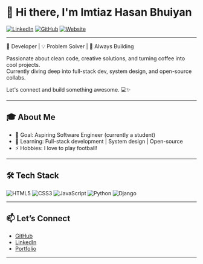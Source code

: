 # 👋 Hi there, I'm Imtiaz Hasan Bhuiyan

[![LinkedIn](https://img.shields.io/badge/-Imtiaz%20Hasan%20Bhuiyan-blue?style=flat-square&logo=linkedin&logoColor=white&link=https://www.linkedin.com/in/imtiaz-hasan-bhuiyan/)](https://www.linkedin.com/in/imtiaz-hasan-bhuiyan/)
[![GitHub](https://img.shields.io/badge/-imtiazhasan0-black?style=flat-square&logo=github&logoColor=white&link=https://github.com/imtiazhasan0)](https://github.com/imtiazhasan0)
[![Website](https://img.shields.io/badge/Portfolio-Visit-green?style=flat-square&logo=firefox-browser&logoColor=white&link=https://imtiazhasanbhuiyan.netlify.app/)](https://imtiazhasanbhuiyan.netlify.app/)

---

🔧 Developer | 💡 Problem Solver | 🚀 Always Building

Passionate about clean code, creative solutions, and turning coffee into cool projects.  
Currently diving deep into full-stack dev, system design, and open-source collabs.

Let's connect and build something awesome. 💻✨

---

## 🎓 About Me

- 🎯 Goal: Aspiring Software Engineer (currently a student)
- 🌱 Learning: Full-stack development | System design | Open-source
- ⚡ Hobbies: I love to play football!

---

## 🛠️ Tech Stack

![HTML5](https://img.shields.io/badge/-HTML5-E34F26?style=flat-square&logo=html5&logoColor=white)
![CSS3](https://img.shields.io/badge/-CSS3-1572B6?style=flat-square&logo=css3)
![JavaScript](https://img.shields.io/badge/-JavaScript-F7DF1E?style=flat-square&logo=javascript&logoColor=black)
![Python](https://img.shields.io/badge/-Python-3776AB?style=flat-square&logo=python&logoColor=white)
![Django](https://img.shields.io/badge/-Django-092E20?style=flat-square&logo=django&logoColor=white)

---

## 📫 Let’s Connect

- [GitHub](https://github.com/imtiazhasan0)
- [LinkedIn](https://www.linkedin.com/in/imtiaz-hasan-bhuiyan/)
- [Portfolio](https://imtiazhasanbhuiyan.netlify.app/)

---

<!--
**imtiazhasan0/imtiazhasan0** is a ✨ special ✨ repository because its README.md (this file) appears on your GitHub profile.
-->

